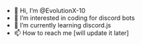 - 👋 Hi, I’m @EvolutionX-10
- 👀 I’m interested in coding for discord bots
- 🌱 I’m currently learning discord.js
- 📫 How to reach me [will update it later]

<!---
EvolutionX-10/EvolutionX-10 is a ✨ special ✨ repository because its `README.md` (this file) appears on your GitHub profile.
You can click the Preview link to take a look at your changes.
--->
